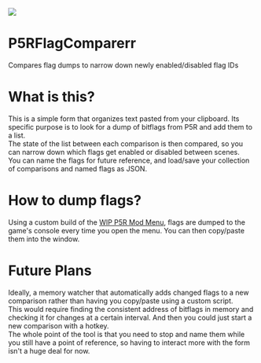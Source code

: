 ![](https://i.imgur.com/dTmMrQP.png)  
# P5RFlagComparerr
Compares flag dumps to narrow down newly enabled/disabled flag IDs

# What is this?
This is a simple form that organizes text pasted from your clipboard. Its specific purpose is to look for a dump of bitflags from P5R and add them to a list.  
The state of the list between each comparison is then compared, so you can narrow down which flags get enabled or disabled between scenes.  
You can name the flags for future reference, and load/save your collection of comparisons and named flags as JSON.

# How to dump flags?
Using a custom build of the [WIP P5R Mod Menu](https://github.com/ShrineFox/Persona-5-Mod-Menu), flags are dumped to the game's console every time you open the menu. You can then copy/paste them into the window.

# Future Plans
Ideally, a memory watcher that automatically adds changed flags to a new comparison rather than having you copy/paste using a custom script.  
This would require finding the consistent address of bitflags in memory and checking it for changes at a certain interval. And then you could just start a new comparison with a hotkey.  
The whole point of the tool is that you need to stop and name them while you still have a point of reference, so having to interact more with the form isn't a huge deal for now.
